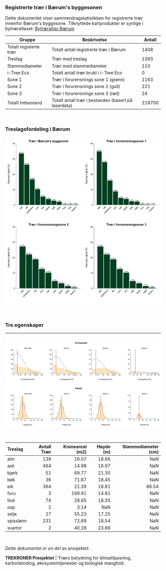### Registrerte trær i Bærum's byggesonen

Dette dokumentet viser sammendragstatistikken for registrerte trær innenfor Bærum's byggesone. Tilknyttede kartprodukter er synlige i bytræratlaset: [Bytræratlas Bærum](https://experience.arcgis.com/experience/%60r%20params$agol%60/)

| Gruppe                 | Beskrivelse                                            | Antall          |
|------------------|-----------------------------------|------------------|
| Totalt registerte trær | Totalt antall registrerte trær i Bærum | 1408    |
| Treslag                | Trær med treslag                                       | 1393            |
| Stammediameter         | Trær med stammediameter                                | 110             |
| i-Tree Eco             | Totalt antall trær brukt i i-Tree Eco                  | 0               |
| Sone 1                 | Trær i forurensnings sone 1 (grønn)                    | 1163 |
| Sone 2                 | Trær i forurensnings sone 2 (gull)                     | 221 |
| Sone 3                 | Trær i forurensnings sone 3 (rød)                      | 24 |
| Totalt trebestand      | Totalt antall trær i bestanden (basert på laserdata)   | 218700  |

<br>

### Treslagsfordeling i Bærum

![species probability](baerum_img/SPECIES_PROBABILITY-1.png)

<br>

### Tre egenskaper

------------------------------------------------------------------------

![TREE ATTRIBUTES 1](baerum_img/TREE_ATTRIBUTES-1.png)
![TREE ATTRIBUTES 2](baerum_img/TREE_ATTRIBUTES-2.png)

<br>

|Treslag   | Antall Trær| Kroneareal (m2)| Høyde (m)| Stammediameter (cm)|
|:---------|-----------:|---------------:|---------:|-------------------:|
|alm       |         139|           16.07|     18.66|                 NaN|
|ask       |         464|           14.98|     16.97|                 NaN|
|bjørk     |          51|           69.77|     21.30|                 NaN|
|bøk       |          36|           71.67|     18.45|                 NaN|
|eik       |         364|           21.39|     18.81|               86.54|
|furu      |           3|          169.91|     14.81|                 NaN|
|lind      |          74|           28.65|     18.35|                 NaN|
|osp       |           2|            3.14|       NaN|                 NaN|
|selje     |          27|           55.23|     17.25|                 NaN|
|spisslønn |         231|           72.69|     18.54|                 NaN|
|svartor   |           2|           40.28|     23.66|                 NaN|

<br>

*Dette dokumentet er en del av prosjektet:*

**TREKRONER Prosjektet** \| Trærs betydning for klimatilpasning, karbonbinding, økosystemtjenester og biologisk mangfold.

